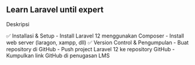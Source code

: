 ## Learn Laravel until expert
Deskripsi

✅ Installasi & Setup - Install Laravel 12 menggunakan Composer - Install web server (laragon, xampp, dll) ✅ Version Control & Pengumpulan - Buat repository di GitHub - Push project Laravel 12 ke repository GitHub - Kumpulkan link GitHub di penugasan LMS
